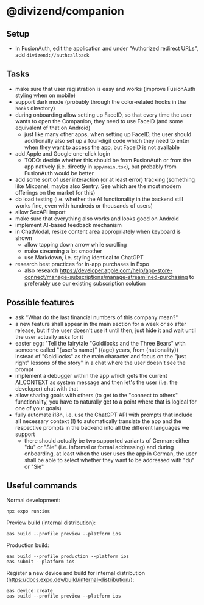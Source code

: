 # @divizend/companion

## Setup

- In FusionAuth, edit the application and under "Authorized redirect URLs", add `divizend://authcallback`

## Tasks

- make sure that user registration is easy and works (improve FusionAuth styling when on mobile)
- support dark mode (probably through the color-related hooks in the `hooks` directory)
- during onboarding allow setting up FaceID, so that every time the user wants to open the Companion, they need to use FaceID (and some equivalent of that on Android)
  - just like many other apps, when setting up FaceID, the user should additionally also set up a four-digit code which they need to enter when they want to access the app, but FaceID is not available
- add Apple and Google one-click login
  - TODO: decide whether this should be from FusionAuth or from the app natively (i.e. directly in `app/main.tsx`), but probably from FusionAuth would be better
- add some sort of user interaction (or at least error) tracking (something like Mixpanel; maybe also Sentry. See which are the most modern offerings on the market for this)
- do load testing (i.e. whether the AI functionality in the backend still works fine, even with hundreds or thousands of users)
- allow SecAPI import
- make sure that everything also works and looks good on Android
- implement AI-based feedback mechanism
- in ChatModal, resize content area appropriately when keyboard is shown
  - allow tapping down arrow while scrolling
  - make streaming a lot smoother
  - use Markdown, i.e. styling identical to ChatGPT
- research best practices for in-app purchases in Expo
  - also research https://developer.apple.com/help/app-store-connect/manage-subscriptions/manage-streamlined-purchasing to preferably use our existing subscription solution

## Possible features

- ask "What do the last financial numbers of this company mean?"
- a new feature shall appear in the main section for a week or so after release, but if the user doesn't use it until then, just hide it and wait until the user actually asks for it
- easter egg: "Tell the fairytale "Goldilocks and the Three Bears" with someone called "{user's name}" ({age} years, from {nationality}) instead of "Goldilocks" as the main character and focus on the "just right" lessons of the story" in a chat where the user doesn't see the prompt
- implement a debugger within the app which gets the current AI_CONTEXT as system message and then let's the user (i.e. the developer) chat with that
- allow sharing goals with others (to get to the "connect to others" functionality, you have to naturally get to a point where that is logical for one of your goals)
- fully automate i18n, i.e. use the ChatGPT API with prompts that include all necessary context (!) to automatically translate the app and the respective prompts in the backend into all the different languages we support
  - there should actually be two supported variants of German: either "du" or "Sie" (i.e. informal or formal addressing) and during onboarding, at least when the user uses the app in German, the user shall be able to select whether they want to be addressed with "du" or "Sie"

## Useful commands

Normal development:

```
npx expo run:ios
```

Preview build (internal distribution):

```
eas build --profile preview --platform ios
```

Production build:

```
eas build --profile production --platform ios
eas submit --platform ios
```

Register a new device and build for internal distribution (https://docs.expo.dev/build/internal-distribution/):

```
eas device:create
eas build --profile preview --platform ios
```
